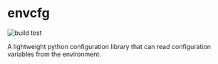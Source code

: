 envcfg
======

![build test](https://travis-ci.org/axelmagn/envcfg-py.svg?branch=master)

A lightweight python configuration library that can read configuration
variables from the environment.


